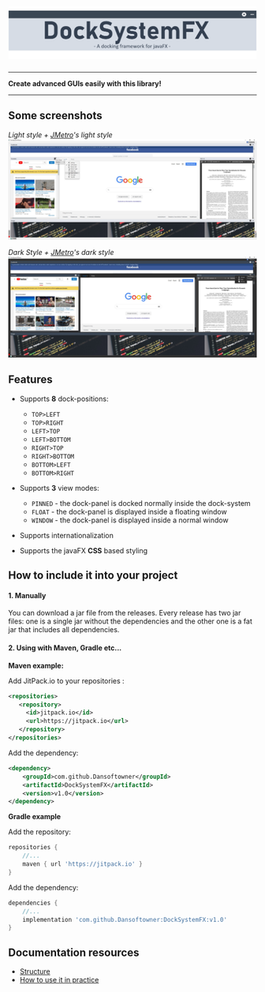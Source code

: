 # ![DockSystemFX](documentation/images/logo.png)

<hr>
<b align="center">Create advanced GUIs easily with this library!</b>
<hr>

## Some screenshots

<i>Light style + <a href="https://github.com/JFXtras/jfxtras-styles/tree/master/src/jmetro">JMetro</a>'s light style</i>
![DockSystemFX w dark style](documentation/images/light-example.jpg)

<i>Dark Style + <a href="https://github.com/JFXtras/jfxtras-styles/tree/master/src/jmetro">JMetro</a>'s dark style</i>
![DockSystemFX w dark style](documentation/images/dark-example.jpg)

## Features
* Supports <b>8</b> dock-positions:
    * `TOP>LEFT`
    * `TOP>RIGHT`
    * `LEFT>TOP`
    * `LEFT>BOTTOM`
    * `RIGHT>TOP`
    * `RIGHT>BOTTOM`
    * `BOTTOM>LEFT`
    * `BOTTOM>RIGHT`

* Supports <b>3</b> view modes:
    * `PINNED` - the dock-panel is docked normally inside the dock-system
    * `FLOAT` - the dock-panel is displayed inside a floating window
    * `WINDOW` - the dock-panel is displayed inside a normal window

* Supports internationalization
* Supports the javaFX <b>CSS</b> based styling

## How to include it into your project

#### 1. Manually
You can download a jar file from the releases. Every release has two jar files: one is a single jar without
the dependencies and the other one is a fat jar that includes all dependencies. 

#### 2. Using with Maven, Gradle etc...

<b>Maven example:</b><br>

Add JitPack.io to your repositories :
```xml
<repositories>
   <repository>
     <id>jitpack.io</id>
     <url>https://jitpack.io</url>
   </repository>
</repositories>
```
Add the dependency:
```xml
<dependency>
    <groupId>com.github.Dansoftowner</groupId>
    <artifactId>DockSystemFX</artifactId>
    <version>v1.0</version>
</dependency>
```

<b>Gradle example</b>

Add the repository:
```groovy
repositories {
    //...
    maven { url 'https://jitpack.io' }
}
```

Add the dependency:
```groovy
dependencies {
    //...
    implementation 'com.github.Dansoftowner:DockSystemFX:v1.0'
}
```

## Documentation resources

* [Structure](documentation/structure.md)
* [How to use it in practice](documentation/usage.md)